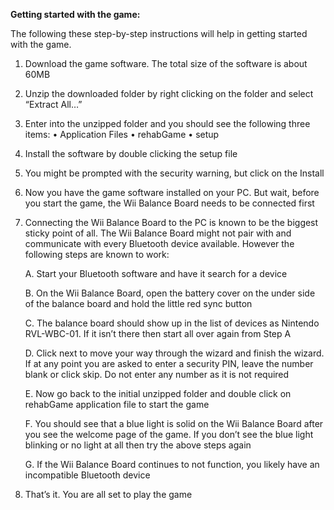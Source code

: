 <b>Getting started with the game:</b>

The following these step-by-step instructions will help in getting started with the game.

1.	Download the game software. The total size of the software is about 60MB

2.	Unzip the downloaded folder by right clicking on the folder and select “Extract All…”

3.	Enter into the unzipped folder and you should see the following three items:
    •	Application Files
    •	rehabGame
    •	setup

4.	Install the software by double clicking the setup file

5.	You might be prompted with the security warning, but click on the Install

6.	Now you have the game software installed on your PC. But wait, before you start the game, the Wii Balance Board needs to be connected first

7.	Connecting the Wii Balance Board to the PC is known to be the biggest sticky point of all. The Wii Balance Board might not pair with and communicate with every Bluetooth device available. However the following steps are known to work:

    A.	Start your Bluetooth software and have it search for a device
    
    B.	On the Wii Balance Board, open the battery cover on the under side of the balance board and hold the little red sync          button
    
    C.	The balance board should show up in the list of devices as Nintendo RVL-WBC-01. If it isn’t there then start all over         again from Step A
    
    D.	Click next to move your way through the wizard and finish the wizard. If at any point you are asked to enter a                security PIN, leave the number blank or click skip. Do not enter any number as it is not required
    
    E.	Now go back to the initial unzipped folder and double click on rehabGame application file to start the game
    
    F.	You should see that a blue light is solid on the Wii Balance Board after you see the welcome page of the game. If you         don’t see the blue light blinking or no light at all then try the above steps again
    
    G.	If the Wii Balance Board continues to not function, you likely have an incompatible Bluetooth device
    
8.	That’s it. You are all set to play the game
